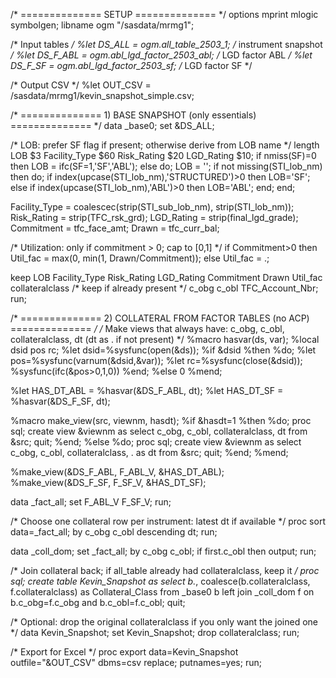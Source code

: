 /* ============== SETUP ============== */
options mprint mlogic symbolgen;
libname ogm "/sasdata/mrmg1";

/* Input tables */
%let DS_ALL   = ogm.all_table_2503_1;         /* instrument snapshot */
%let DS_F_ABL = ogm.abl_lgd_factor_2503_abl;  /* LGD factor ABL */
%let DS_F_SF  = ogm.abl_lgd_factor_2503_sf;   /* LGD factor SF  */

/* Output CSV */
%let OUT_CSV  = /sasdata/mrmg1/kevin_snapshot_simple.csv;

/* ============== 1) BASE SNAPSHOT (only essentials) ============== */
data _base0;
  set &DS_ALL;

  /* LOB: prefer SF flag if present; otherwise derive from LOB name */
  length LOB $3 Facility_Type $60 Risk_Rating $20 LGD_Rating $10;
  if nmiss(SF)=0 then LOB = ifc(SF=1,'SF','ABL');
  else do;
    LOB = '';
    if not missing(STI_lob_nm) then do;
      if index(upcase(STI_lob_nm),'STRUCTURED')>0 then LOB='SF';
      else if index(upcase(STI_lob_nm),'ABL')>0 then LOB='ABL';
    end;
  end;

  Facility_Type = coalescec(strip(STI_sub_lob_nm), strip(STI_lob_nm));
  Risk_Rating   = strip(TFC_rsk_grd);
  LGD_Rating    = strip(final_lgd_grade);
  Commitment    = tfc_face_amt;
  Drawn         = tfc_curr_bal;

  /* Utilization: only if commitment > 0; cap to [0,1] */
  if Commitment>0 then Util_fac = max(0, min(1, Drawn/Commitment));
  else Util_fac = .;

  keep LOB Facility_Type Risk_Rating LGD_Rating
       Commitment Drawn Util_fac
       collateralclass  /* keep if already present */
       c_obg c_obl TFC_Account_Nbr;
run;

/* ============== 2) COLLATERAL FROM FACTOR TABLES (no ACP) ============== */
/* Make views that always have: c_obg, c_obl, collateralclass, dt (dt as . if not present) */
%macro hasvar(ds, var);
  %local dsid pos rc;
  %let dsid=%sysfunc(open(&ds));
  %if &dsid %then %do;
    %let pos=%sysfunc(varnum(&dsid,&var));
    %let rc=%sysfunc(close(&dsid));
    %sysfunc(ifc(&pos>0,1,0))
  %end;
  %else 0
%mend;

%let HAS_DT_ABL = %hasvar(&DS_F_ABL, dt);
%let HAS_DT_SF  = %hasvar(&DS_F_SF,  dt);

%macro make_view(src, viewnm, hasdt);
  %if &hasdt=1 %then %do;
    proc sql; create view &viewnm as
      select c_obg, c_obl, collateralclass, dt from &src; quit;
  %end;
  %else %do;
    proc sql; create view &viewnm as
      select c_obg, c_obl, collateralclass, . as dt from &src; quit;
  %end;
%mend;

%make_view(&DS_F_ABL, F_ABL_V, &HAS_DT_ABL);
%make_view(&DS_F_SF,  F_SF_V,  &HAS_DT_SF);

data _fact_all;
  set F_ABL_V F_SF_V;
run;

/* Choose one collateral row per instrument: latest dt if available */
proc sort data=_fact_all;
  by c_obg c_obl descending dt;
run;

data _coll_dom;
  set _fact_all;
  by c_obg c_obl;
  if first.c_obl then output;
run;

/* Join collateral back; if all_table already had collateralclass, keep it */
proc sql;
  create table Kevin_Snapshot as
  select b.*,
         coalesce(b.collateralclass, f.collateralclass) as Collateral_Class
  from _base0 b
  left join _coll_dom f
    on b.c_obg=f.c_obg and b.c_obl=f.c_obl;
quit;

/* Optional: drop the original collateralclass if you only want the joined one */
data Kevin_Snapshot;
  set Kevin_Snapshot;
  drop collateralclass;
run;

/* Export for Excel */
proc export data=Kevin_Snapshot
  outfile="&OUT_CSV" dbms=csv replace;
  putnames=yes;
run;
